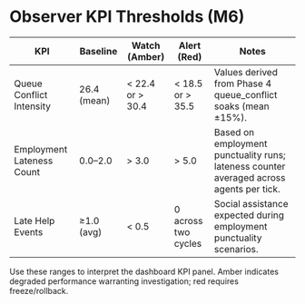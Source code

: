 # Observer KPI Thresholds (M6)

| KPI | Baseline | Watch (Amber) | Alert (Red) | Notes |
| --- | --- | --- | --- | --- |
| Queue Conflict Intensity | 26.4 (mean) | < 22.4 or > 30.4 | < 18.5 or > 35.5 | Values derived from Phase 4 queue_conflict soaks (mean ±15%). |
| Employment Lateness Count | 0.0–2.0 | > 3.0 | > 5.0 | Based on employment punctuality runs; lateness counter averaged across agents per tick.
| Late Help Events | ≥1.0 (avg) | < 0.5 | 0 across two cycles | Social assistance expected during employment punctuality scenarios.

Use these ranges to interpret the dashboard KPI panel. Amber indicates degraded performance warranting investigation; red requires freeze/rollback.
